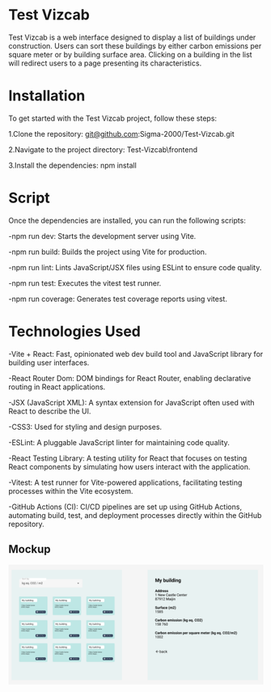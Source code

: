 
# Test Vizcab
Test Vizcab is a web interface designed to display a list of buildings under construction. 
Users can sort these buildings by either carbon emissions per square meter or by building surface area. 
Clicking on a building in the list will redirect users to a page presenting its characteristics.

# Installation
To get started with the Test Vizcab project, follow these steps:

1.Clone the repository: git@github.com:Sigma-2000/Test-Vizcab.git

2.Navigate to the project directory: Test-Vizcab\frontend

3.Install the dependencies: npm install

# Script
Once the dependencies are installed, you can run the following scripts:

-npm run dev: Starts the development server using Vite.

-npm run build: Builds the project using Vite for production.

-npm run lint: Lints JavaScript/JSX files using ESLint to ensure code quality.

-npm run test: Executes the vitest test runner.

-npm run coverage: Generates test coverage reports using vitest.

# Technologies Used
-Vite + React: Fast, opinionated web dev build tool and JavaScript library for building user interfaces.

-React Router Dom: DOM bindings for React Router, enabling declarative routing in React applications.

-JSX (JavaScript XML): A syntax extension for JavaScript often used with React to describe the UI.

-CSS3: Used for styling and design purposes.

-ESLint: A pluggable JavaScript linter for maintaining code quality.

-React Testing Library: A testing utility for React that focuses on testing React components by simulating how users interact with the application.

-Vitest: A test runner for Vite-powered applications, facilitating testing processes within the Vite ecosystem.

-GitHub Actions (CI): CI/CD pipelines are set up using GitHub Actions, automating build, test, and deployment processes directly within the GitHub repository.

## Mockup


![Alt text](image.png)
